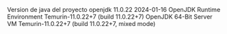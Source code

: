 Version de java del proyecto
openjdk 11.0.22 2024-01-16
OpenJDK Runtime Environment Temurin-11.0.22+7 (build 11.0.22+7)
OpenJDK 64-Bit Server VM Temurin-11.0.22+7 (build 11.0.22+7, mixed mode)

